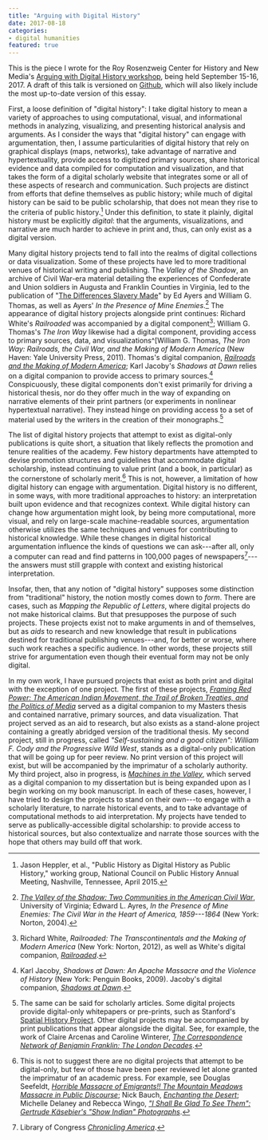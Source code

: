 ```yaml
---
title: "Arguing with Digital History"
date: 2017-08-18
categories:
- digital humanities
featured: true
---
```


<aside class="posted">
This is the piece I wrote for the Roy Rosenzweig Center for History and New Media's <a href="https://rrchnm.org/news/arguing-with-digital-history-workshop-to-address-a-central-problem-in-digital-history/">Arguing with Digital History workshop</a>, being held September 15-16, 2017. A draft of this talk is versioned on <a href="https://github.com/hepplerj/arguing-digital-history">Github</a>, which will also likely include the most up-to-date version of this essay.
</aside>

First, a loose definition of "digital history": I take digital history to mean a variety of approaches to using computational, visual, and informational methods in analyzing, visualizing, and presenting historical analysis and arguments. As I consider the ways that "digital history" can engage with argumentation, then, I assume particularities of digital history that rely on graphical displays (maps, networks), take advantage of narrative and hypertextuality, provide access to digitized primary sources, share historical evidence and data compiled for computation and visualization, and that takes the form of a digital scholarly website that integrates some or all of these aspects of research and communication. Such projects are distinct from efforts that define themselves as public history; while much of digital history can be said to be public scholarship, that does not mean they rise to the criteria of public history.[^1] Under this definition, to state it plainly, digital history must be explicitly *digital*: that the arguments, visualizations, and narrative are much harder to achieve in print and, thus, can only exist as a digital version.

[^1]: Jason Heppler, et al., "Public History as Digital History as Public History," working group, National Council on Public History Annual Meeting, Nashville, Tennessee, April 2015.

Many digital history projects tend to fall into the realms of digital collections or data visualization. Some of these projects have led to more traditional venues of historical writing and publishing. The *Valley of the Shadow*, an archive of Civil War-era material detailing the experiences of Confederate and Union soldiers in Augusta and Franklin Counties in Virginia, led to the publication of "[The Differences Slavery Made](http://www2.vcdh.virginia.edu/AHR/)" by Ed Ayers and William G. Thomas, as well as Ayers' *In the Presence of Mine Enemies*.[^2] The appearance of digital history projects alongside print continues: Richard White's *Railroaded* was accompanied by a digital component[^3]; William G. Thomas's *The Iron Way* likewise had a digital component, providing access to primary sources, data, and visualizations^[William G. Thomas, *The Iron Way: Railroads, the Civil War, and the Making of Modern America* (New Haven: Yale University Press, 2011). Thomas's digital companion, *[Railroads and the Making of Modern America](http://railroads.unl.edu/)*; Karl Jacoby's *Shadows at Dawn* relies on a digital companion to provide access to primary sources.[^4] Conspicuously, these digital components don't exist primarily for driving a historical thesis, nor do they offer much in the way of expanding on narrative elements of their print partners (or experiments in nonlinear hypertextual narrative). They instead hinge on providing access to a set of material used by the writers in the creation of their monographs.[^5]

[^2]: *[The Valley of the Shadow: Two Communities in the American Civil War](http://valley.lib.virginia.edu/)*, University of Virginia; Edward L. Ayres, *In the Presence of Mine Enemies: The Civil War in the Heart of America, 1859---1864* (New York: Norton, 2004).

[^3]: Richard White, *Railroaded: The Transcontinentals and the Making of Modern America* (New York: Norton, 2012), as well as White's digital companion, *[Railroaded](http://railroaded.stanford.edu)*.

[^4]: Karl Jacoby, *Shadows at Dawn: An Apache Massacre and the Violence of History* (New York: Penguin Books, 2009). Jacoby's digital companion, *[Shadows at Dawn](http://brown.edu/Research/Aravaipa/)*.

[^5]: The same can be said for scholarly articles. Some digital projects provide digital-only whitepapers or pre-prints, such as Stanford's [Spatial History Project](http://web.stanford.edu/group/spatialhistory/cgi-bin/site/pub_toc.php). Other digital projects may be accompanied by print publications that appear alongside the digital. See, for example, the work of Claire Arcenas and Caroline Winterer, *[The Correspondence Network of Benjamin Franklin: The London Decades](http://republicofletters.stanford.edu/publications/franklin/)*.

The list of digital history projects that attempt to exist as digital-only publications is quite short, a situation that likely reflects the promotion and tenure realities of the academy. Few history departments have attempted to devise promotion structures and guidelines that accommodate digital scholarship, instead continuing to value print (and a book, in particular) as the cornerstone of scholarly merit.[^6] This is not, however, a limitation of how digital history can engage with argumentation. Digital history is no different, in some ways, with more traditional approaches to history: an interpretation built upon evidence and that recognizes context. While digital history can change how argumentation might look, by being more computational, more visual, and rely on large-scale machine-readable sources, argumentation otherwise utilizes the same techniques and venues for contributing to historical knowledge. While these changes in digital historical argumentation influence the kinds of questions we can ask---after all, only a computer can read and find patterns in 100,000 pages of newspapers[^7]---the answers must still grapple with context and existing historical interpretation.

[^6]: This is not to suggest there are no digital projects that attempt to be digital-only, but few of those have been peer reviewed let alone granted the imprimatur of an academic press. For example, see Douglas Seefeldt, *[Horrible Massacre of Emigrants!! The Mountain Meadows Massacre in Public Discourse](http://mountainmeadows.unl.edu/)*; Nick Bauch, *[Enchanting the Desert](http://enchantingthedesert.com/)*; Michelle Delaney and Rebecca Wingo, *["I Shall Be Glad To See Them": Gertrude Käsebier's "Show Indian" Photographs](http://codystudies.org/kasebier/index.html)*.

[^7]: Library of Congress *[Chronicling America](http://chroniclingamerica.loc.gov/about/)*.

Insofar, then, that any notion of "digital history" supposes some distinction from "traditional" history, the notion mostly comes down to *form*. There are cases, such as *Mapping the Republic of Letters*, where digital projects do not make historical claims. But that presupposes the purpose of such projects. These projects exist not to make arguments in and of themselves, but as *aids* to research and new knowledge that result in publications destined for traditional publishing venues---and, for better or worse, where such work reaches a specific audience. In other words, these projects still strive for argumentation even though their eventual form may not be only digital.

In my own work, I have pursued projects that exist as both print and digital with the exception of one project. The first of these projects, *[Framing Red Power: The American Indian Movement, the Trail of Broken Treaties, and the Politics of Media](http://framingredpower.org)* served as a digital companion to my Masters thesis and contained narrative, primary sources, and data visualization. That project served as an aid to research, but also exists as a stand-alone project containing a greatly abridged version of the traditional thesis. My second project, still in progress, called *"Self-sustaining and a good citizen": William F. Cody and the Progressive Wild West*, stands as a digital-only publication that will be going up for peer review. No print version of this project will exist, but will be accompanied by the imprimatur of a scholarly authority. My third project, also in progress, is *[Machines in the Valley](https://machinesinthevalley.org)*, which served as a digital companion to my dissertation but is being expanded upon as I begin working on my book manuscript. In each of these cases, however, I have tried to design the projects to stand on their own---to engage with a scholarly literature, to narrate historical events, and to take advantage of computational methods to aid interpretation. My projects have tended to serve as publically-accessible digital scholarship: to provide access to historical sources, but also contextualize and narrate those sources with the hope that others may build off that work. 
